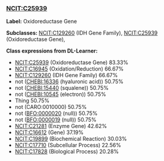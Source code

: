 
### [NCIT:C25939](http://purl.obolibrary.org/obo/NCIT_C25939)
**Label:** Oxidoreductase Gene

**Subclasses:** [NCIT:C129260](http://purl.obolibrary.org/obo/NCIT_C129260) (IDH Gene Family), [NCIT:C25939](http://purl.obolibrary.org/obo/NCIT_C25939) (Oxidoreductase Gene), 

**Class expressions from DL-Learner:**

- [NCIT:C25939](http://purl.obolibrary.org/obo/NCIT_C25939) (Oxidoreductase Gene) 83.33%
- [NCIT:C16945](http://purl.obolibrary.org/obo/NCIT_C16945) (Oxidation/Reduction) 66.67%
- [NCIT:C129260](http://purl.obolibrary.org/obo/NCIT_C129260) (IDH Gene Family) 66.67%
- not ([CHEBI:16336](http://purl.obolibrary.org/obo/CHEBI_16336) (hyaluronic acid)) 50.75%
- not ([CHEBI:15440](http://purl.obolibrary.org/obo/CHEBI_15440) (squalene)) 50.75%
- not ([CHEBI:10545](http://purl.obolibrary.org/obo/CHEBI_10545) (electron)) 50.75%
- Thing 50.75%
- not (CARO:0010000) 50.75%
- not ([BFO:0000020](http://purl.obolibrary.org/obo/BFO_0000020) (null)) 50.75%
- not ([BFO:0000019](http://purl.obolibrary.org/obo/BFO_0000019) (null)) 50.75%
- [NCIT:C21281](http://purl.obolibrary.org/obo/NCIT_C21281) (Enzyme Gene) 42.62%
- [NCIT:C16612](http://purl.obolibrary.org/obo/NCIT_C16612) (Gene) 37.19%
- [NCIT:C19899](http://purl.obolibrary.org/obo/NCIT_C19899) (Biochemical Reaction) 30.03%
- [NCIT:C17710](http://purl.obolibrary.org/obo/NCIT_C17710) (Subcellular Process) 22.56%
- [NCIT:C17828](http://purl.obolibrary.org/obo/NCIT_C17828) (Biological Process) 20.28%


